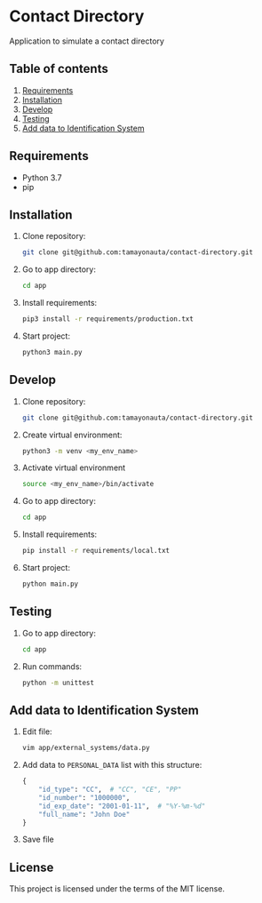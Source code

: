 # Contact Directory

Application to simulate a contact directory

## Table of contents

1. [Requirements](#requirements)
1. [Installation](#installation)
1. [Develop](#develop)
1. [Testing](#testing)
1. [Add data to Identification System](#add-data-to-identification-system)

## Requirements

- Python 3.7
- pip

## Installation

1. Clone repository:

    ```sh
    git clone git@github.com:tamayonauta/contact-directory.git
    ```

1. Go to app directory:

    ```sh
    cd app
    ```

1. Install requirements:

    ```sh
    pip3 install -r requirements/production.txt
    ```

1. Start project:

    ```sh
    python3 main.py
    ```

## Develop

1. Clone repository:

    ```sh
    git clone git@github.com:tamayonauta/contact-directory.git
    ```

1. Create virtual environment:

    ```sh
    python3 -m venv <my_env_name>
    ```

1. Activate virtual environment

    ```sh
    source <my_env_name>/bin/activate
    ```

1. Go to app directory:

    ```sh
    cd app
    ```

1. Install requirements:

    ```sh
    pip install -r requirements/local.txt
    ```

1. Start project:

    ```sh
    python main.py
    ```

## Testing

1. Go to app directory:

    ```sh
    cd app
    ```

1. Run commands:

    ```sh
    python -m unittest
    ```

## Add data to Identification System

1. Edit file:

    ```sh
    vim app/external_systems/data.py
    ```

1. Add data to `PERSONAL_DATA` list with this structure:

    ```python
    {
        "id_type": "CC",  # "CC", "CE", "PP"
        "id_number": "1000000",
        "id_exp_date": "2001-01-11",  # "%Y-%m-%d"
        "full_name": "John Doe"
    }
    ```

1. Save file

## License

This project is licensed under the terms of the MIT license.
